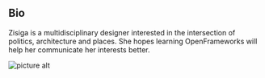 ## Bio ##

Zisiga is a multidisciplinary designer interested in the intersection of politics, architecture and places. She hopes learning OpenFrameworks will help her communicate her interests better. 

![picture alt](https://images.app.goo.gl/tA4Fe1LYaxjSouEt9 "Title is optional")

